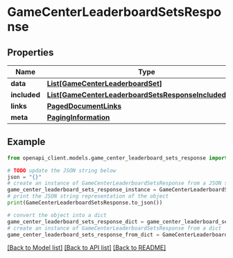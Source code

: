 # GameCenterLeaderboardSetsResponse


## Properties

Name | Type | Description | Notes
------------ | ------------- | ------------- | -------------
**data** | [**List[GameCenterLeaderboardSet]**](GameCenterLeaderboardSet.md) |  | 
**included** | [**List[GameCenterLeaderboardSetsResponseIncludedInner]**](GameCenterLeaderboardSetsResponseIncludedInner.md) |  | [optional] 
**links** | [**PagedDocumentLinks**](PagedDocumentLinks.md) |  | 
**meta** | [**PagingInformation**](PagingInformation.md) |  | [optional] 

## Example

```python
from openapi_client.models.game_center_leaderboard_sets_response import GameCenterLeaderboardSetsResponse

# TODO update the JSON string below
json = "{}"
# create an instance of GameCenterLeaderboardSetsResponse from a JSON string
game_center_leaderboard_sets_response_instance = GameCenterLeaderboardSetsResponse.from_json(json)
# print the JSON string representation of the object
print(GameCenterLeaderboardSetsResponse.to_json())

# convert the object into a dict
game_center_leaderboard_sets_response_dict = game_center_leaderboard_sets_response_instance.to_dict()
# create an instance of GameCenterLeaderboardSetsResponse from a dict
game_center_leaderboard_sets_response_from_dict = GameCenterLeaderboardSetsResponse.from_dict(game_center_leaderboard_sets_response_dict)
```
[[Back to Model list]](../README.md#documentation-for-models) [[Back to API list]](../README.md#documentation-for-api-endpoints) [[Back to README]](../README.md)


